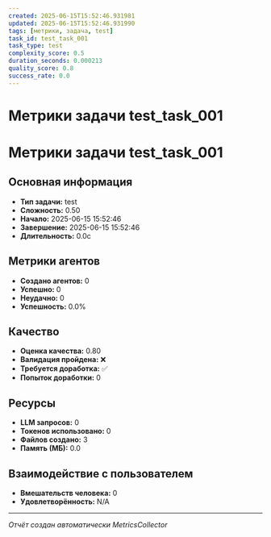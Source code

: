 ```yaml
---
created: 2025-06-15T15:52:46.931981
updated: 2025-06-15T15:52:46.931990
tags: [метрики, задача, test]
task_id: test_task_001
task_type: test
complexity_score: 0.5
duration_seconds: 0.000213
quality_score: 0.8
success_rate: 0.0
---
```


# Метрики задачи test_task_001

# Метрики задачи test_task_001

## Основная информация
- **Тип задачи:** test
- **Сложность:** 0.50
- **Начало:** 2025-06-15 15:52:46
- **Завершение:** 2025-06-15 15:52:46
- **Длительность:** 0.0с

## Метрики агентов
- **Создано агентов:** 0
- **Успешно:** 0
- **Неудачно:** 0
- **Успешность:** 0.0%

## Качество
- **Оценка качества:** 0.80
- **Валидация пройдена:** ❌
- **Требуется доработка:** ✅
- **Попыток доработки:** 0

## Ресурсы
- **LLM запросов:** 0
- **Токенов использовано:** 0
- **Файлов создано:** 3
- **Память (МБ):** 0.0

## Взаимодействие с пользователем
- **Вмешательств человека:** 0
- **Удовлетворённость:** N/A

---
*Отчёт создан автоматически MetricsCollector*
